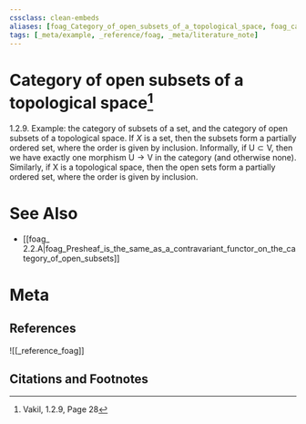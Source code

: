 ```yaml
---
cssclass: clean-embeds
aliases: [foag_Category_of_open_subsets_of_a_topological_space, foag_category_of_subsets_of_a_set]
tags: [_meta/example, _reference/foag, _meta/literature_note]
---
```

# Category of open subsets of a topological space[^1]
1.2.9. Example: the category of subsets of a set, and the category of open subsets of a topological space. If $X$ is a set, then the subsets form a partially ordered set, where the order is given by inclusion. Informally, if $\mathrm{U} \subset \mathrm{V}$, then we have exactly one morphism $\mathrm{U} \rightarrow \mathrm{V}$ in the category (and otherwise none). Similarly, if $\mathrm{X}$ is a topological space, then the open sets form a partially ordered set, where the order is given by inclusion.


# See Also
- [[foag_ 2.2.A|foag_Presheaf_is_the_same_as_a_contravariant_functor_on_the_category_of_open_subsets]]
# Meta
## References
![[_reference_foag]]


## Citations and Footnotes
[^1]: Vakil,  1.2.9, Page 28